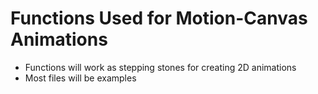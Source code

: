 # Functions Used for Motion-Canvas Animations 
- Functions will work as stepping stones for creating 2D animations
- Most files will be examples

